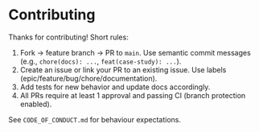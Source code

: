 # Contributing

Thanks for contributing! Short rules:

1. Fork -> feature branch -> PR to `main`. Use semantic commit messages (e.g., `chore(docs): ...`, `feat(case-study): ...`).
2. Create an issue or link your PR to an existing issue. Use labels (epic/feature/bug/chore/documentation).
3. Add tests for new behavior and update docs accordingly.
4. All PRs require at least 1 approval and passing CI (branch protection enabled).

See `CODE_OF_CONDUCT.md` for behaviour expectations.
